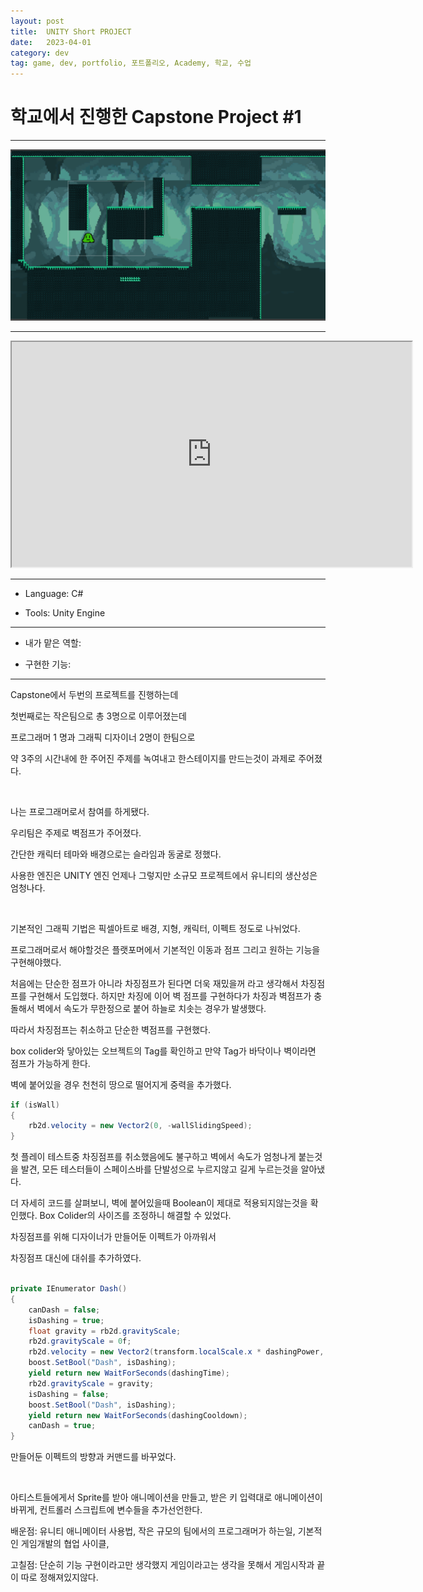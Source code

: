 ```yaml
---
layout: post
title:  UNITY Short PROJECT
date:   2023-04-01
category: dev
tag: game, dev, portfolio, 포트폴리오, Academy, 학교, 수업
---
```



# 학교에서 진행한 Capstone Project #1

---

<img src = "../../assets/img/dev/WallJumpThumbnail.png" class="img">

---

<iframe class="video" width="640" height="360" src="http://www.youtube.com/embed/dQw4w9WgXcQ" frameborder="2" allowfullscreen></iframe>

---

- Language: C#

- Tools: Unity Engine

---

- 내가 맡은 역할:

- 구현한 기능:

---

Capstone에서 두번의 프로젝트를 진행하는데

첫번째로는 작은팀으로 총 3명으로 이루어졌는데

프로그래머 1 명과 그래픽 디자이너 2명이 한팀으로

약 3주의 시간내에 한 주어진 주제를 녹여내고 한스테이지를 만드는것이 과제로 주어졌다.

<br>

나는 프로그래머로서 참여를 하게됐다.

우리팀은 주제로 벽점프가 주어졌다.

간단한 캐릭터 테마와 배경으로는 슬라임과 동굴로 정했다.

사용한 엔진은 UNITY 엔진
언제나 그렇지만 소규모 프로젝트에서 유니티의 생산성은 엄청나다.

<br>

기본적인 그래픽 기법은 픽셀아트로
배경, 지형, 캐릭터, 이펙트 정도로 나뉘었다.

프로그래머로서 해야할것은 플랫포머에서 기본적인 이동과 점프 그리고 원하는 기능을 구현해야했다.

처음에는 단순한 점프가 아니라 차징점프가 된다면 더욱 재밌을꺼 라고 생각해서
차징점프를 구현해서 도입했다.
하지만 차징에 이어 벽 점프를 구현하다가 차징과 벽점프가 충돌해서
벽에서 속도가 무한정으로 붙어 하늘로 치솟는 경우가 발생했다.

따라서 차징점프는 취소하고 단순한 벽점프를 구현했다.

box colider와 닿아있는 오브젝트의 Tag를 확인하고 만약 Tag가 바닥이나 벽이라면 점프가 가능하게 한다.

벽에 붙어있을 경우 천천히 땅으로 떨어지게 중력을 추가했다.

```cs
if (isWall)
{				
    rb2d.velocity = new Vector2(0, -wallSlidingSpeed);
}
```


첫 플레이 테스트중 차징점프를 취소했음에도 불구하고 벽에서 속도가 엄청나게 붙는것을 발견,
모든 테스터들이 스페이스바를 단발성으로 누르지않고 길게 누르는것을 알아냈다.

더 자세히 코드를 살펴보니, 벽에 붙어있을때 Boolean이 제대로 적용되지않는것을 확인했다.
Box Colider의 사이즈를 조정하니 해결할 수 있었다.

차징점프를 위해 디자이너가 만들어둔 이펙트가 아까워서

차징점프 대신에 대쉬를 추가하였다.

```cs

private IEnumerator Dash()
{
    canDash = false;
    isDashing = true;
    float gravity = rb2d.gravityScale;
    rb2d.gravityScale = 0f;
    rb2d.velocity = new Vector2(transform.localScale.x * dashingPower, 0f);
    boost.SetBool("Dash", isDashing);
    yield return new WaitForSeconds(dashingTime);
    rb2d.gravityScale = gravity;
    isDashing = false;
    boost.SetBool("Dash", isDashing);
    yield return new WaitForSeconds(dashingCooldown);
    canDash = true;
}

```

만들어둔 이펙트의 방향과 커맨드를 바꾸었다.

<img src = " ">

아티스트들에게서 Sprite를 받아 애니메이션을 만들고,
받은 키 입력대로 애니메이션이 바뀌게, 컨트롤러 스크립트에 변수들을 추가선언한다.



배운점:
    유니티 애니메이터 사용법,
    작은 규모의 팀에서의 프로그래머가 하는일,
    기본적인 게임개발의 협업 사이클,

고칠점:
    단순히 기능 구현이라고만 생각했지 게임이라고는 생각을 못해서 게임시작과 끝이 따로 정해져있지않다.
